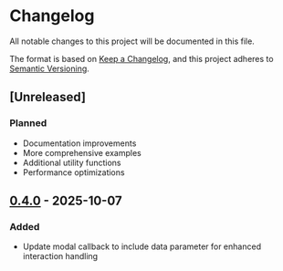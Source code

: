 # Changelog

All notable changes to this project will be documented in this file.

The format is based on [Keep a Changelog](https://keepachangelog.com/en/1.0.0/),
and this project adheres to [Semantic Versioning](https://semver.org/spec/v2.0.0.html).

## [Unreleased]

### Planned

-   Documentation improvements
-   More comprehensive examples
-   Additional utility functions
-   Performance optimizations

## [0.4.0] - 2025-10-07

### Added

-   Update modal callback to include data parameter for enhanced interaction handling

[0.4.0]: https://github.com/tuasananh/disteractions/releases/tag/v0.4.0
